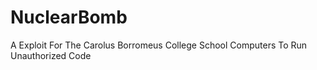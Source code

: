 # NuclearBomb
A Exploit For The Carolus Borromeus College School Computers To Run Unauthorized Code 
